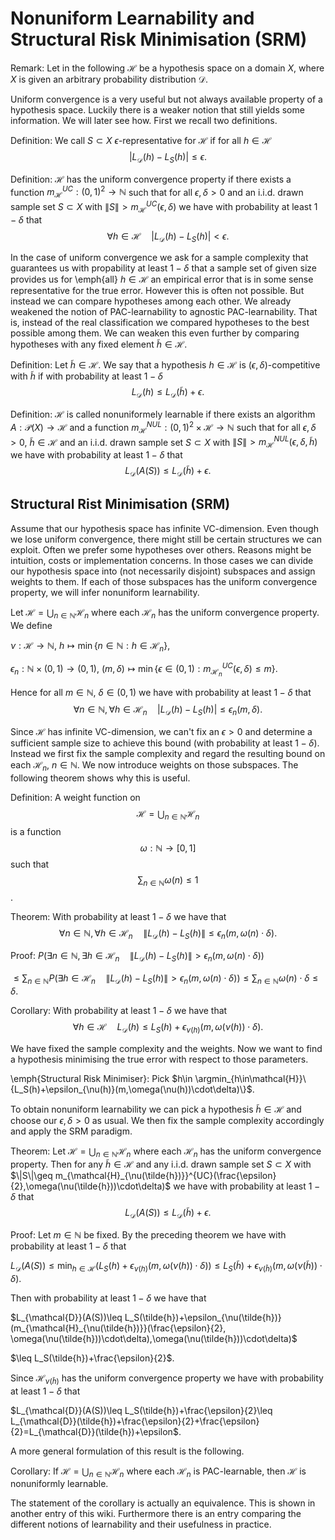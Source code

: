 # Nonuniform Learnability and Structural Risk Minimisation (SRM)

Remark: Let in the following $\mathcal{H}$ be a hypothesis space on a domain $X$, where $X$ is given an arbitrary probability distribution $\mathcal{D}$.

Uniform convergence is a very useful but not always available property of a hypothesis space. Luckily there is a weaker notion that still yields some information. We will later see how. First we recall two definitions.

Definition: We call $S\subset X$ $\epsilon$-representative for $\mathcal{H}$ if for all $h\in\mathcal{H}$
$$| L_{\mathcal{D}}(h)-L_S(h)| \leq \epsilon \text{.}$$

Definition: $\mathcal{H}$ has the uniform convergence property if there exists a function $m_{\mathcal{H}}^{UC}: (0,1)^2 \rightarrow \mathbb{N}$ such that for all $\epsilon,\delta>0$ and an i.i.d. drawn sample set $S\subset X$ with $\|S\|>m_{\mathcal{H}}^{UC}(\epsilon,\delta)$ we have with probability at least $1-\delta$ that 
$$ \forall h\in\mathcal{H} \quad |L_{\mathcal{D}}(h)-L_S(h)|<\epsilon \text{.}$$

In the case of uniform convergence we ask for a sample complexity that guarantees us with propability at least $1-\delta$ that a sample set of given size provides us for \emph{all} $h\in\mathcal{H}$ an empirical error that is in some sense representative for the true error. However this is often not possible. But instead we can compare hypotheses among each other. We already weakened the notion of PAC-learnability to agnostic PAC-learnability. That is, instead of the real classification we compared hypotheses to the best possible among them. We can weaken this even further by comparing hypotheses with any fixed element $\tilde{h}\in\mathcal{H}$.

Definition: Let $\tilde{h}\in\mathcal{H}$. We say that a hypothesis $h\in\mathcal{H}$ is $(\epsilon, \delta)$-competitive with $\tilde{h}$ if with probability at least $1-\delta$
$$L_{\mathcal{D}}(h)\leq L_{\mathcal{D}}(\tilde{h})+\epsilon \text{.}$$

Definition: $\mathcal{H}$ is called nonuniformely learnable if there exists an algorithm $A: \mathcal{P}(X) \rightarrow \mathcal{H}$ and a function $m_{\mathcal{H}}^{NUL}: (0,1)^2\times \mathcal{H} \rightarrow \mathbb{N}$ such that for all $\epsilon,\delta>0$, $\tilde{h}\in\mathcal{H}$ and an i.i.d. drawn sample set $S\subset X$ with $\|S\|>m_{\mathcal{H}}^{NUL}(\epsilon,\delta, \tilde{h})$ we have with probability at least $1-\delta$ that 
$$ L_{\mathcal{D}}(A(S)) \leq L_{\mathcal{D}}(\tilde{h})+\epsilon \text{.}$$

## Structural Rist Minimisation (SRM)

Assume that our hypothesis space has infinite VC-dimension. Even though we lose uniform convergence, there might still be certain structures we can exploit. Often we prefer some hypotheses over others. Reasons might be intuition, costs or implementation concerns. In those cases we can divide our hypothesis space into (not necessarily disjoint) subspaces and assign weights to them. If each of those subspaces has the uniform convergence property, we will infer nonuniform learnability.

Let $\mathcal{H}=\bigcup_{n\in\mathbb{N}} \mathcal{H}_n$ where each $\mathcal{H}_n$ has the uniform convergence property. We define 

$\nu: \mathcal{H}\rightarrow \mathbb{N}$, $h \mapsto \min\{ n\in\mathbb{N}: h\in\mathcal{H}_n\}$,

$\epsilon_n: \mathbb{N}\times(0,1) \rightarrow (0,1)$, $(m,\delta)\mapsto \min\{\epsilon\in(0,1): m_{\mathcal{H}_n}^{UC}(\epsilon, \delta)\leq m\}$.

Hence for all $m\in\mathbb{N}$, $\delta\in(0,1)$ we have with probability at least $1-\delta$ that 
$$ \forall n\in\mathbb{N}, \forall h\in\mathcal{H}_n \quad |L_{\mathcal{D}}(h)-L_S(h)|\leq \epsilon_n(m,\delta) \text{.}$$

Since $\mathcal{H}$ has infinite VC-dimension, we can't fix an $\epsilon>0$ and determine a sufficient sample size to achieve this bound (with probability at least $1-\delta$). Instead we first fix the sample complexity and regard the resulting bound on each $\mathcal{H}_n$, $n\in\mathbb{N}$. We now introduce weights on those subspaces. The following theorem shows why this is useful.

Definition: A weight function on $$\mathcal{H}=\bigcup_{n\in\mathbb{N}} \mathcal{H}_n$$ is a function $$\omega: \mathbb{N}\rightarrow [0,1]$$ such that $$\sum_{n \in\mathbb{N}} \omega(n)\leq 1$$.

Theorem: With probability at least $1-\delta$ we have that
$$ \forall n\in\mathbb{N}, \forall h\in\mathcal{H}_n \quad \|L_{\mathcal{D}}(h)-L_S(h)\|\leq \epsilon_n(m, \omega(n)\cdot\delta) \text{.}$$

Proof: $P(\exists n\in\mathbb{N}, \exists h\in\mathcal{H}_n \quad \|L_{\mathcal{D}}(h)-L_S(h)\| > \epsilon_n(m, \omega(n)\cdot\delta))$ 

$\leq \sum_{n\in\mathbb{N}} P(\exists h\in\mathcal{H}_n \quad \|L_{\mathcal{D}}(h)-L_S(h)\| > \epsilon_n(m, \omega(n)\cdot\delta))
\leq \sum_{n\in\mathbb{N}} \omega(n)\cdot\delta \leq \delta$.

Corollary: With probability at least $1-\delta$ we have that
$$\forall h\in\mathcal{H} \quad L_{\mathcal{D}}(h)\leq L_S(h)+\epsilon_{\nu(h)}(m,\omega(\nu(h))\cdot\delta) \text{.}$$

We have fixed the sample complexity and the weights. Now we want to find a hypothesis minimising the true error with respect to those parameters.

\emph{Structural Risk Minimiser}: Pick $h\in \argmin_{h\in\mathcal{H}}\{L_S(h)+\epsilon_{\nu(h)}(m,\omega(\nu(h))\cdot\delta)\}$.

To obtain nonuniform learnability we can pick a hypothesis $\tilde{h}\in\mathcal{H}$ and choose our $\epsilon,\delta>0$ as usual. We then fix the sample complexity accordingly and apply the SRM paradigm.

Theorem: Let $\mathcal{H}=\bigcup_{n\in\mathbb{N}}\mathcal{H}_n$ where each $\mathcal{H}_n$ has the uniform convergence property. Then for any $\tilde{h}\in\mathcal{H}$ and any i.i.d. drawn sample set $S\subset X$ with $\|S\|\geq m_{\mathcal{H}_{\nu(\tilde{h})}}^{UC}(\frac{\epsilon}{2},\omega(\nu(\tilde{h}))\cdot\delta)$ we have with probability at least $1-\delta$ that
$$ L_{\mathcal{D}}(A(S))\leq L_{\mathcal{D}}(\tilde{h})+\epsilon \text{.}$$

Proof: Let $m\in\mathbb{N}$ be fixed. By the preceding theorem we have with probability at least $1-\delta$ that 

$L_{\mathcal{D}}(A(S))\leq\min_{h\in\mathcal{H}}(L_S(h)+\epsilon_{\nu(h)}(m,\omega(\nu(h))\cdot\delta))
\leq L_S(\tilde{h})+\epsilon_{\nu(\tilde{h})}(m,\omega(\nu(\tilde{h}))\cdot\delta)$.

Then with probability at least $1-\delta$ we have that

$L_{\mathcal{D}}(A(S))\leq L_S(\tilde{h})+\epsilon_{\nu(\tilde{h})}(m_{\mathcal{H}_{\nu(\tilde{h})}}(\frac{\epsilon}{2}, \omega(\nu(\tilde{h}))\cdot\delta),\omega(\nu(\tilde{h}))\cdot\delta)$

$\leq L_S(\tilde{h})+\frac{\epsilon}{2}$.

Since $\mathcal{H}_{\nu(\tilde{h})}$ has the uniform convergence property we have with probability at least $1-\delta$ that

$L_{\mathcal{D}}(A(S))\leq L_S(\tilde{h})+\frac{\epsilon}{2}\leq L_{\mathcal{D}}(\tilde{h})+\frac{\epsilon}{2}+\frac{\epsilon}{2}=L_{\mathcal{D}}(\tilde{h})+\epsilon$.

A more general formulation of this result is the following.

Corollary: If $\mathcal{H}=\bigcup_{n\in\mathbb{N}}\mathcal{H}_n$ where each $\mathcal{H}_n$ is PAC-learnable, then $\mathcal{H}$ is nonuniformly learnable.

The statement of the corollary is actually an equivalence. This is shown in another entry of this wiki. Furthermore there is an entry comparing the different notions of learnability and their usefulness in practice.
